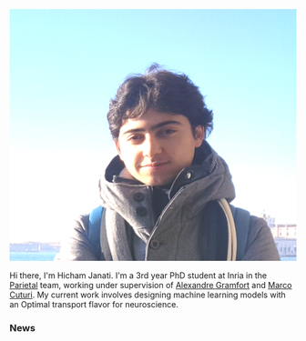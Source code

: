 

![self](img/self.png)


Hi there, I'm Hicham Janati. I'm a 3rd year PhD student at Inria in the [Parietal](https://team.inria.fr/parietal/) team, working under supervision of [Alexandre Gramfort](http://alexandre.gramfort.net) and [Marco Cuturi](http://marcocuturi.net). My current work involves designing machine learning models with an Optimal transport flavor for neuroscience.


### News
